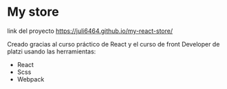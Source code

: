 # My store

link del proyecto https://juli6464.github.io/my-react-store/

Creado gracias al curso práctico de React y el curso de front Developer de platzi usando las herramientas:

- React
- Scss
- Webpack

